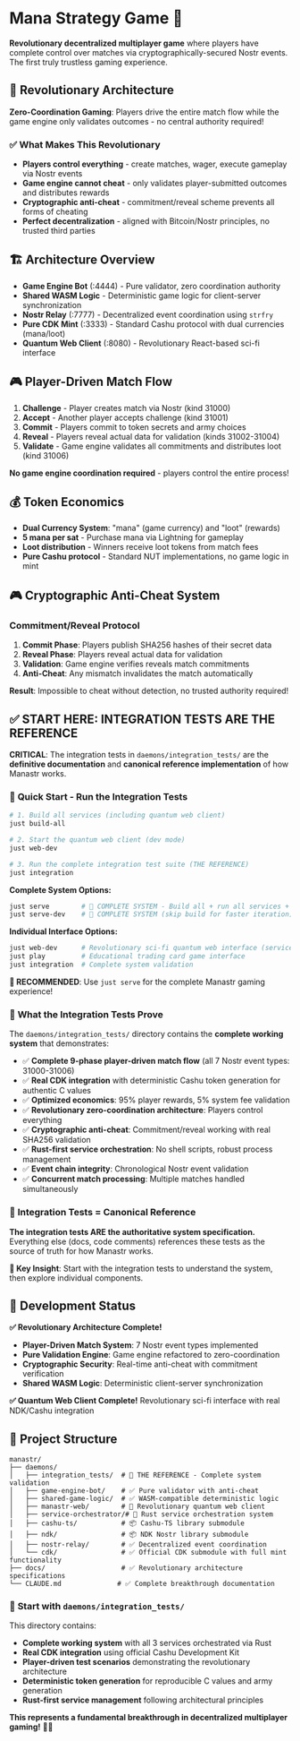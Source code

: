 # Mana Strategy Game 🚀

**Revolutionary decentralized multiplayer game** where players have complete control over matches via cryptographically-secured Nostr events. The first truly trustless gaming experience.

## 🎯 Revolutionary Architecture

**Zero-Coordination Gaming**: Players drive the entire match flow while the game engine only validates outcomes - no central authority required!

### ✅ What Makes This Revolutionary
- **Players control everything** - create matches, wager, execute gameplay via Nostr events
- **Game engine cannot cheat** - only validates player-submitted outcomes and distributes rewards
- **Cryptographic anti-cheat** - commitment/reveal scheme prevents all forms of cheating
- **Perfect decentralization** - aligned with Bitcoin/Nostr principles, no trusted third parties

## 🏗️ Architecture Overview

- **Game Engine Bot** (:4444) - Pure validator, zero coordination authority
- **Shared WASM Logic** - Deterministic game logic for client-server synchronization  
- **Nostr Relay** (:7777) - Decentralized event coordination using `strfry`
- **Pure CDK Mint** (:3333) - Standard Cashu protocol with dual currencies (mana/loot)
- **Quantum Web Client** (:8080) - Revolutionary React-based sci-fi interface

## 🎮 Player-Driven Match Flow

1. **Challenge** - Player creates match via Nostr (kind 31000)
2. **Accept** - Another player accepts challenge (kind 31001)  
3. **Commit** - Players commit to token secrets and army choices
4. **Reveal** - Players reveal actual data for validation (kinds 31002-31004)
5. **Validate** - Game engine validates all commitments and distributes loot (kind 31006)

**No game engine coordination required** - players control the entire process!

## 💰 Token Economics

- **Dual Currency System**: "mana" (game currency) and "loot" (rewards)
- **5 mana per sat** - Purchase mana via Lightning for gameplay
- **Loot distribution** - Winners receive loot tokens from match fees
- **Pure Cashu protocol** - Standard NUT implementations, no game logic in mint

## 🎮 Cryptographic Anti-Cheat System

### Commitment/Reveal Protocol
1. **Commit Phase**: Players publish SHA256 hashes of their secret data
2. **Reveal Phase**: Players reveal actual data for validation
3. **Validation**: Game engine verifies reveals match commitments
4. **Anti-Cheat**: Any mismatch invalidates the match automatically

**Result**: Impossible to cheat without detection, no trusted authority required!

## ✅ **START HERE: INTEGRATION TESTS ARE THE REFERENCE**

**CRITICAL**: The integration tests in `daemons/integration_tests/` are the **definitive documentation** and **canonical reference implementation** of how Manastr works.

### 🚀 **Quick Start - Run the Integration Tests**

```bash
# 1. Build all services (including quantum web client)
just build-all

# 2. Start the quantum web client (dev mode)
just web-dev

# 3. Run the complete integration test suite (THE REFERENCE)
just integration
```

**Complete System Options:**
```bash
just serve        # 🚀 COMPLETE SYSTEM - Build all + run all services + web client  
just serve-dev    # 🚀 COMPLETE SYSTEM (skip build for faster iteration)
```

**Individual Interface Options:**
```bash
just web-dev      # Revolutionary sci-fi quantum web interface (services separate)
just play         # Educational trading card game interface  
just integration  # Complete system validation
```

**🎯 RECOMMENDED**: Use `just serve` for the complete Manastr gaming experience!

### 🎯 **What the Integration Tests Prove**

The `daemons/integration_tests/` directory contains the **complete working system** that demonstrates:

- ✅ **Complete 9-phase player-driven match flow** (all 7 Nostr event types: 31000-31006)
- ✅ **Real CDK integration** with deterministic Cashu token generation for authentic C values
- ✅ **Optimized economics**: 95% player rewards, 5% system fee validation
- ✅ **Revolutionary zero-coordination architecture**: Players control everything
- ✅ **Cryptographic anti-cheat**: Commitment/reveal working with real SHA256 validation
- ✅ **Rust-first service orchestration**: No shell scripts, robust process management
- ✅ **Event chain integrity**: Chronological Nostr event validation
- ✅ **Concurrent match processing**: Multiple matches handled simultaneously

### 📍 **Integration Tests = Canonical Reference**

**The integration tests ARE the authoritative system specification.** Everything else (docs, code comments) references these tests as the source of truth for how Manastr works.

**🔑 Key Insight**: Start with the integration tests to understand the system, then explore individual components.

## 🚀 Development Status

**✅ Revolutionary Architecture Complete!**
- **Player-Driven Match System**: 7 Nostr event types implemented
- **Pure Validation Engine**: Game engine refactored to zero-coordination
- **Cryptographic Security**: Real-time anti-cheat with commitment verification
- **Shared WASM Logic**: Deterministic client-server synchronization

**✅ Quantum Web Client Complete!** Revolutionary sci-fi interface with real NDK/Cashu integration

## 📁 Project Structure

```
manastr/
├── daemons/
│   ├── integration_tests/  # 🎯 THE REFERENCE - Complete system validation
│   ├── game-engine-bot/    # ✅ Pure validator with anti-cheat
│   ├── shared-game-logic/  # ✅ WASM-compatible deterministic logic  
│   ├── manastr-web/        # 🚀 Revolutionary quantum web client
│   ├── service-orchestrator/# 🎯 Rust service orchestration system
│   ├── cashu-ts/           # 📦 Cashu-TS library submodule
│   ├── ndk/                # 📦 NDK Nostr library submodule
│   ├── nostr-relay/        # ✅ Decentralized event coordination
│   └── cdk/                # ✅ Official CDK submodule with full mint functionality
├── docs/                   # ✅ Revolutionary architecture specifications
└── CLAUDE.md              # ✅ Complete breakthrough documentation
```

### 🎯 **Start with `daemons/integration_tests/`**

This directory contains:
- **Complete working system** with all 3 services orchestrated via Rust
- **Real CDK integration** using official Cashu Development Kit
- **Player-driven test scenarios** demonstrating the revolutionary architecture
- **Deterministic token generation** for reproducible C values and army generation
- **Rust-first service management** following architectural principles

**This represents a fundamental breakthrough in decentralized multiplayer gaming!** 🎯✨